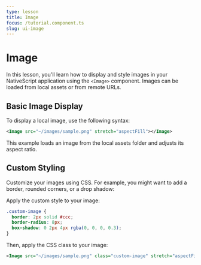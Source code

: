 ```yaml
---
type: lesson
title: Image
focus: /tutorial.component.ts
slug: ui-image
---
```


# Image

In this lesson, you'll learn how to display and style images in your NativeScript application using the `<Image>` component. Images can be loaded from local assets or from remote URLs.

## Basic Image Display

To display a local image, use the following syntax:

```xml
<Image src="~/images/sample.png" stretch="aspectFill"></Image>
```

This example loads an image from the local assets folder and adjusts its aspect ratio.

## Custom Styling

Customize your images using CSS. For example, you might want to add a border, rounded corners, or a drop shadow:

Apply the custom style to your image:

```css
.custom-image {
  border: 2px solid #ccc;
  border-radius: 8px;
  box-shadow: 0 2px 4px rgba(0, 0, 0, 0.3);
}
```

Then, apply the CSS class to your image:

```xml
<Image src="~/images/sample.png" class="custom-image" stretch="aspectFill"></Image>
```

